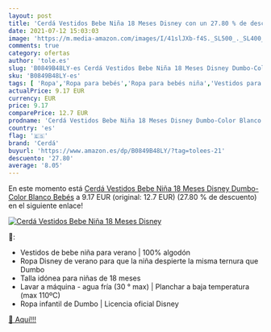 ```yaml
---
layout: post
title: 'Cerdá Vestidos Bebe Niña 18 Meses Disney con un 27.80 % de descuento'
date: 2021-07-12 15:03:03
image: 'https://m.media-amazon.com/images/I/41slJXb-f4S._SL500_._SL400_.jpg'
comments: true
category: ofertas
author: 'tole.es'
slug: 'B0849B48LY-es Cerdá Vestidos Bebe Niña 18 Meses Disney Dumbo-Color...'
sku: 'B0849B48LY-es'
tags: [ 'Ropa','Ropa para bebés','Ropa para bebés niña','Vestidos para bebés niña','bebe','bebés','cerdá', ]
actualPrice: 9.17 EUR
currency: EUR
price: 9.17
comparePrice: 12.7 EUR
prodname: 'Cerdá Vestidos Bebe Niña 18 Meses Disney Dumbo-Color Blanco Bebés'
country: 'es'
flag: '🇪🇸'
brand: 'Cerdá'
buyurl: 'https://www.amazon.es/dp/B0849B48LY/?tag=tolees-21'
descuento: '27.80'
average: '8.05'
---
```


En este momento está [Cerdá Vestidos Bebe Niña 18 Meses Disney Dumbo-Color Blanco Bebés](https://www.amazon.es/dp/B0849B48LY/?tag=tolees-21) a 9.17 EUR (original: 12.7 EUR) (27.80 %  de descuento) en el siguiente enlace!

[![Cerdá Vestidos Bebe Niña 18 Meses Disney](https://m.media-amazon.com/images/I/41slJXb-f4S._SL500_._SL400_.jpg)](https://www.amazon.es/dp/B0849B48LY/?tag=tolees-21)

🔎:

- Vestidos de bebe niña para verano | 100% algodón
- Ropa Disney de verano para que la niña despierte la misma ternura que Dumbo
- Talla idónea para niñas de 18 meses
- Lavar a máquina - agua fría (30 ° max) | Planchar a baja temperatura (max 110ºC)
- Ropa infantil de Dumbo | Licencia oficial Disney

[🛒 Aquí!!!](https://www.amazon.es/dp/B0849B48LY/?tag=tolees-21)
